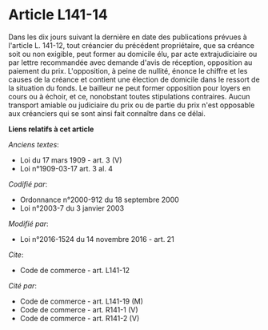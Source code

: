 # Article L141-14

Dans les dix jours suivant la dernière en date des publications prévues à l'article L. 141-12, tout créancier du précédent
propriétaire, que sa créance soit ou non exigible, peut former au domicile élu, par acte extrajudiciaire ou par lettre
recommandée avec demande d'avis de réception, opposition au paiement du prix. L'opposition, à peine de nullité, énonce le
chiffre et les causes de la créance et contient une élection de domicile dans le ressort de la situation du fonds. Le
bailleur ne peut former opposition pour loyers en cours ou à échoir, et ce, nonobstant toutes stipulations contraires. Aucun
transport amiable ou judiciaire du prix ou de partie du prix n'est opposable aux créanciers qui se sont ainsi fait connaître
dans ce délai.

**Liens relatifs à cet article**

_Anciens textes_:

  - Loi du 17 mars 1909 - art. 3 (V)
  - Loi n°1909-03-17 art. 3 al. 4

_Codifié par_:

  - Ordonnance n°2000-912 du 18 septembre 2000
  - Loi n°2003-7 du 3 janvier 2003

_Modifié par_:

  - Loi n°2016-1524 du 14 novembre 2016 - art. 21

_Cite_:

  - Code de commerce - art. L141-12

_Cité par_:

  - Code de commerce - art. L141-19 (M)
  - Code de commerce - art. R141-1 (V)
  - Code de commerce - art. R141-2 (V)
